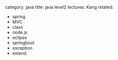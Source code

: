 category: java
title: java level2
lectures: Kang
related:

- spring
- MVC
- class
- node.js
- eclipse
- springboot
- exception
- extend
